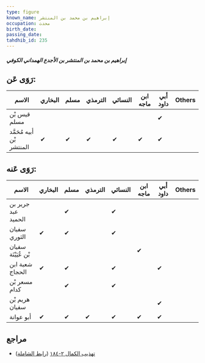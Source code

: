 ```yaml
---
type: figure
known_name: إبراهيم بن محمد بن المنتشر
occupation: محدث
birth_date:
passing_date:
tahdhib_id: 235
---
```

##### إبراهيم بن محمد بن المنتشر بن الأجدع الهمداني الكوفي

## رَوَى عَن:
| الاسم                     | البخاري | مسلم | الترمذي | النسائي | ابن ماجه | أبي داود | Others |
| ------------------------- | ------- | ---- | ------- | ------- | -------- | -------- | ------ |
| قيس بْن مسلم              |         |      |         |         |          | ✔        |        |
| أبيه مُحَمَّد بْن المنتشر | ✔       | ✔    | ✔       | ✔       | ✔        | ✔        |        |
## رَوَى عَنه:
| الاسم               | البخاري | مسلم | الترمذي | النسائي | ابن ماجه | أبي داود | Others |
| ------------------- | ------- | ---- | ------- | ------- | -------- | -------- | ------ |
| جرير بن عبد الحميد  |         | ✔    |         | ✔       |          |          |        |
| سفيان الثوري        | ✔       | ✔    |         | ✔       |          |          |        |
| سفيان بْن عُيَيْنَة |         |      |         |         | ✔        |          |        |
| شعبة ابن الحجاج     | ✔       | ✔    |         | ✔       |          | ✔        |        |
| مسعر بْن كدام       |         | ✔    |         | ✔       |          |          |        |
| هريم بْن سفيان      |         |      |         |         |          | ✔        |        |
| أبو عوانة           | ✔       | ✔    | ✔       | ✔       | ✔        | ✔        |        |
## مراجع
- [تهذيب الكمال ٢-١٨٤](obsidian://open?vault=Tahdhib-al-Kamal&file=Figures/٢٣٥-إبراهيم%20بن%20محمد%20بن%20المنتشر%20بن%20الأجدع%20الهمداني%20الكوفي) ([رابط الشاملة](https://shamela.ws/book/3722/665))